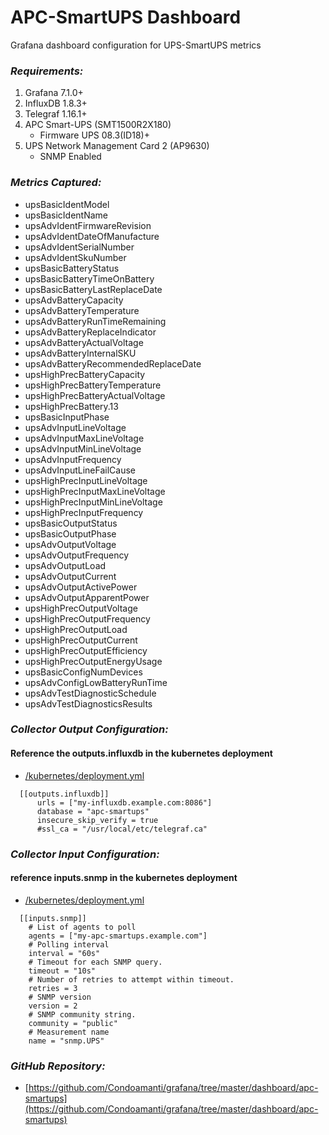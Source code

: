 # APC-SmartUPS Dashboard
Grafana dashboard configuration for UPS-SmartUPS metrics

### ***Requirements:***
1. Grafana 7.1.0+
2. InfluxDB 1.8.3+
3. Telegraf 1.16.1+
4. APC Smart-UPS (SMT1500R2X180)
    - Firmware UPS 08.3(ID18)+
5. UPS Network Management Card 2 (AP9630)
    - SNMP Enabled

### ***Metrics Captured:***
- upsBasicIdentModel
- upsBasicIdentName
- upsAdvIdentFirmwareRevision
- upsAdvIdentDateOfManufacture
- upsAdvIdentSerialNumber
- upsAdvIdentSkuNumber
- upsBasicBatteryStatus
- upsBasicBatteryTimeOnBattery
- upsBasicBatteryLastReplaceDate
- upsAdvBatteryCapacity
- upsAdvBatteryTemperature
- upsAdvBatteryRunTimeRemaining
- upsAdvBatteryReplaceIndicator
- upsAdvBatteryActualVoltage
- upsAdvBatteryInternalSKU
- upsAdvBatteryRecommendedReplaceDate
- upsHighPrecBatteryCapacity
- upsHighPrecBatteryTemperature
- upsHighPrecBatteryActualVoltage
- upsHighPrecBattery.13
- upsBasicInputPhase
- upsAdvInputLineVoltage
- upsAdvInputMaxLineVoltage
- upsAdvInputMinLineVoltage
- upsAdvInputFrequency
- upsAdvInputLineFailCause
- upsHighPrecInputLineVoltage
- upsHighPrecInputMaxLineVoltage
- upsHighPrecInputMinLineVoltage
- upsHighPrecInputFrequency
- upsBasicOutputStatus
- upsBasicOutputPhase
- upsAdvOutputVoltage
- upsAdvOutputFrequency
- upsAdvOutputLoad
- upsAdvOutputCurrent
- upsAdvOutputActivePower
- upsAdvOutputApparentPower
- upsHighPrecOutputVoltage
- upsHighPrecOutputFrequency
- upsHighPrecOutputLoad
- upsHighPrecOutputCurrent
- upsHighPrecOutputEfficiency
- upsHighPrecOutputEnergyUsage
- upsBasicConfigNumDevices
- upsAdvConfigLowBatteryRunTime
- upsAdvTestDiagnosticSchedule
- upsAdvTestDiagnosticsResults

### ***Collector Output Configuration:***
#### Reference the outputs.influxdb in the kubernetes deployment
- [/kubernetes/deployment.yml](https://github.com/Condoamanti/grafana/blob/master/dashboard/apc-smartups/kubernetes/deployment.yaml)
```
  [[outputs.influxdb]]
      urls = ["my-influxdb.example.com:8086"]
      database = "apc-smartups"
      insecure_skip_verify = true
      #ssl_ca = "/usr/local/etc/telegraf.ca"
```
### ***Collector Input Configuration:***
#### reference inputs.snmp in the kubernetes deployment
- [/kubernetes/deployment.yml](https://github.com/Condoamanti/grafana/blob/master/dashboard/apc-smartups/kubernetes/deployment.yaml)
```
  [[inputs.snmp]]
    # List of agents to poll
    agents = ["my-apc-smartups.example.com"]
    # Polling interval
    interval = "60s"
    # Timeout for each SNMP query.
    timeout = "10s"
    # Number of retries to attempt within timeout.
    retries = 3
    # SNMP version
    version = 2
    # SNMP community string.
    community = "public"
    # Measurement name
    name = "snmp.UPS"
```
### ***GitHub Repository:***
- [https://github.com/Condoamanti/grafana/tree/master/dashboard/apc-smartups](https://github.com/Condoamanti/grafana/tree/master/dashboard/apc-smartups)